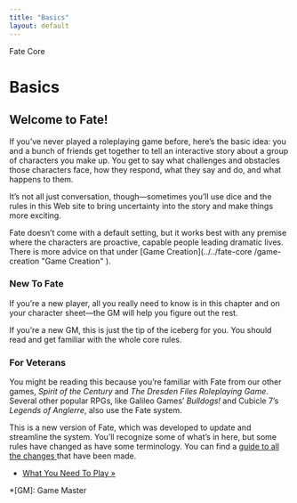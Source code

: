 ```yaml
---
title: "Basics"
layout: default
---
```

    
Fate Core

#  Basics

## Welcome to Fate!

If you’ve never played a roleplaying game before, here’s the basic idea: you
and a bunch of friends get together to tell an interactive story about a group
of characters you make up. You get to say what challenges and obstacles those
characters face, how they respond, what they say and do, and what happens to
them.

It’s not all just conversation, though—sometimes you’ll use dice and the rules
in this Web site to bring uncertainty into the story and make things more
exciting.

Fate doesn’t come with a default setting, but it works best with any premise
where the characters are proactive, capable people leading dramatic lives.
There is more advice on that under [Game Creation](../../fate-core
/game-creation "Game Creation" ).

### New To Fate

If you’re a new player, all you really need to know is in this chapter and on
your character sheet—the GM will help you figure out the rest.

If you’re a new GM, this is just the tip of the iceberg for you. You should
read and get familiar with the whole core rules.

### For Veterans

You might be reading this because you’re familiar with Fate from our other
games, _Spirit of the Century_ and _The Dresden Files Roleplaying Game_.
Several other popular RPGs, like Galileo Games’ _Bulldogs!_ and Cubicle 7’s
_Legends of Anglerre_, also use the Fate system.

This is a new version of Fate, which was developed to update and streamline
the system. You’ll recognize some of what’s in here, but some rules have
changed as have some terminology. You can find a [guide to all the changes
](../../fate-core/veterans-guide) that have been made.

  * [What You Need To Play »](/fate-core/what-you-need-play)

  *[GM]: Game Master

